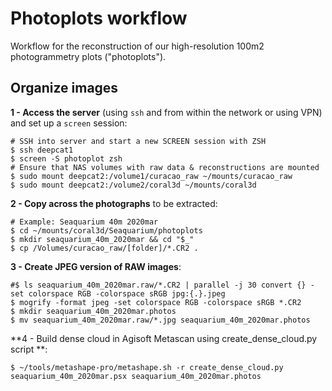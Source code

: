 # Photoplots workflow

Workflow for the reconstruction of our high-resolution 100m2 photogrammetry plots ("photoplots"). 

## Organize images

**1 - Access the server** (using `ssh` and from within the network or using VPN) and set up a `screen` session:

```shell
# SSH into server and start a new SCREEN session with ZSH
$ ssh deepcat1
$ screen -S photoplot zsh
# Ensure that NAS volumes with raw data & reconstructions are mounted
$ sudo mount deepcat2:/volume1/curacao_raw ~/mounts/curacao_raw
$ sudo mount deepcat2:/volume2/coral3d ~/mounts/coral3d
```

**2 - Copy across the photographs** to be extracted:

```shell
# Example: Seaquarium 40m 2020mar
$ cd ~/mounts/coral3d/Seaquarium/photoplots
$ mkdir seaquarium_40m_2020mar && cd "$_"
$ cp /Volumes/curacao_raw/[folder]/*.CR2 .
```

**3 - Create JPEG version of RAW images**:

```shell
#$ ls seaquarium_40m_2020mar.raw/*.CR2 | parallel -j 30 convert {} -set colorspace RGB -colorspace sRGB jpg:{.}.jpeg
$ mogrify -format jpeg -set colorspace RGB -colorspace sRGB *.CR2
$ mkdir seaquarium_40m_2020mar.photos
$ mv seaquarium_40m_2020mar.raw/*.jpg seaquarium_40m_2020mar.photos
```



**4 - Build dense cloud in Agisoft Metascan using create_dense_cloud.py script **:

```shell
$ ~/tools/metashape-pro/metashape.sh -r create_dense_cloud.py seaquarium_40m_2020mar.psx seaquarium_40m_2020mar.photos
```

